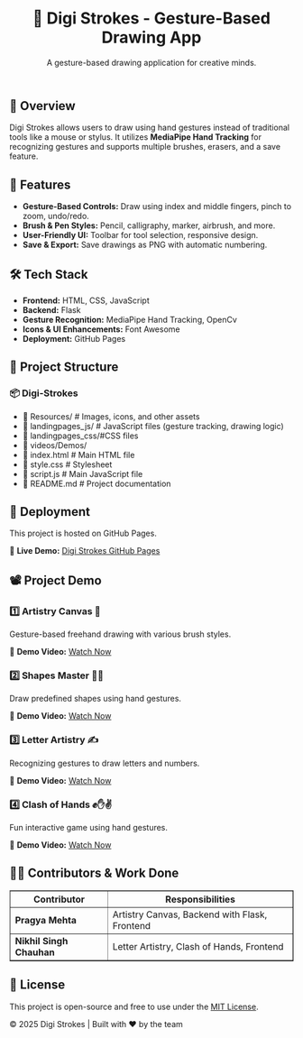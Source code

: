<!DOCTYPE html>
<html lang="en">
<head>
    <meta charset="UTF-8">
    <meta name="viewport" content="width=device-width, initial-scale=1.0">
</head>
<body>
    <header>
        <h1>🎨 Digi Strokes - Gesture-Based Drawing App</h1>
        <p>A gesture-based drawing application for creative minds.</p>
    </header>
<section>
        <h2>📌 Overview</h2>
        <p>Digi Strokes allows users to draw using hand gestures instead of traditional tools like a mouse or stylus.
           It utilizes <strong>MediaPipe Hand Tracking</strong> for recognizing gestures and supports multiple brushes,
           erasers, and a save feature.</p>
</section>

<section>
        <h2>🚀 Features</h2>
        <ul>
            <li><strong>Gesture-Based Controls:</strong> Draw using index and middle fingers, pinch to zoom, undo/redo.</li>
            <li><strong>Brush & Pen Styles:</strong> Pencil, calligraphy, marker, airbrush, and more.</li>
            <li><strong>User-Friendly UI:</strong> Toolbar for tool selection, responsive design.</li>
            <li><strong>Save & Export:</strong> Save drawings as PNG with automatic numbering.</li>
        </ul>
</section>
<section>
<h2>🛠️ Tech Stack</h2>
        <ul>
            <li><strong>Frontend:</strong> HTML, CSS, JavaScript</li>
            <li><strong>Backend:</strong> Flask</li>
            <li><strong>Gesture Recognition:</strong> MediaPipe Hand Tracking, OpenCv </li>
            <li><strong>Icons & UI Enhancements:</strong> Font Awesome</li>
            <li><strong>Deployment:</strong> GitHub Pages</li>
        </ul>
</section>
<section>

<h2>📂 Project Structure</h2>
        
<h3>📦 Digi-Strokes </h3>
<ul>
 <li>📂 Resources/       # Images, icons, and other assets</li>
 <li>📂 landingpages_js/ # JavaScript files (gesture tracking, drawing logic)</li>
 <li>📂 landingpages_css/#CSS files</li>
 <li>📂 videos/Demos/</li>
 <li>📜 index.html       # Main HTML file</li>
 <li>📜 style.css        # Stylesheet</li>
 <li>📜 script.js        # Main JavaScript file</li>
 <li>📜 README.md        # Project documentation</li>
</ul>
</section>




<section>
        <h2>🚀 Deployment</h2>
        <p>This project is hosted on GitHub Pages.</p>
        <p>🔗 <strong>Live Demo:</strong> <a href="https://code-nico-code.github.io/Digi-Strokes/" target="blank">Digi Strokes GitHub Pages</a></p>
</section>

<section>

<h2>📽️ Project Demo</h2>
<h3>1️⃣ Artistry Canvas 🎨</h3>
        <p>Gesture-based freehand drawing with various brush styles.</p>
        <p>🎥 <strong>Demo Video:</strong> <a href="https://github.com/Code-Nico-Code/Digi-Strokes/blob/main/videos/Demos/Air-Canvas-Demo.mp4" target="_blank">Watch Now</a></p>

<h3>2️⃣ Shapes Master 🔺🔵</h3>
        <p>Draw predefined shapes using hand gestures.</p>
        <p>🎥 <strong>Demo Video:</strong> <a href="https://github.com/Code-Nico-Code/Digi-Strokes/blob/main/videos/Demos/Shapes-Master-Demo.mp4" target="_blank">Watch Now</a></p>

 <h3>3️⃣ Letter Artistry ✍️</h3>

<p>Recognizing gestures to draw letters and numbers.</p>
        <p>🎥 <strong>Demo Video:</strong> <a href="https://github.com/Code-Nico-Code/Digi-Strokes/blob/main/videos/Demos/Letter-Artistry-Demo.mp4" target="_blank">Watch Now</a></p>


<h3>4️⃣ Clash of Hands ✊✋✌️</h3>
        <p>Fun interactive game using hand gestures.</p>
        <p>🎥 <strong>Demo Video:</strong> <a href="https://github.com/Code-Nico-Code/Digi-Strokes/blob/main/videos/Demos/Shapes-Master-Demo.mp4" target="_blank">Watch Now</a></p>
    </section>
<section>
        <h2>👨‍💻 Contributors & Work Done</h2>
        <table border="1">
            <tr>
                <th>Contributor</th>
                <th>Responsibilities</th>
            </tr>
            <tr>
                <td><strong>Pragya Mehta</strong></td>
                <td>Artistry Canvas, Backend with Flask, Frontend</td>
            </tr>
            <tr>
                <td><strong>Nikhil Singh Chauhan</strong></td>
                <td>Letter Artistry, Clash of Hands, Frontend</td>
            </tr>
            
 </table>
</section>

<section>
        <h2>📜 License</h2>
        <p>This project is open-source and free to use under the <a href="https://github.com/Code-Nico-Code/Digi-Strokes/blob/main/LICENSE" target="_blank">MIT License</a>.</p>
    </section>
    <footer>
<p>© 2025 Digi Strokes | Built with ❤️ by the team</p>
</footer>
</body>
</html>
